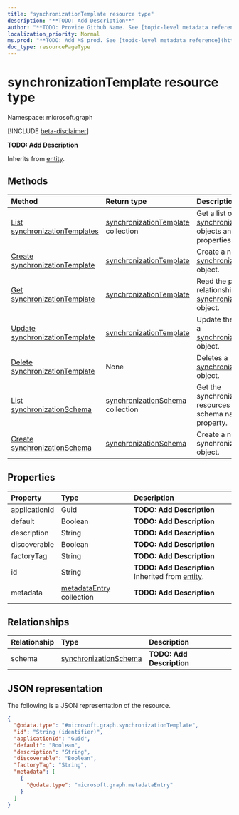 ```yaml
---
title: "synchronizationTemplate resource type"
description: "**TODO: Add Description**"
author: "**TODO: Provide Github Name. See [topic-level metadata reference](https://msgo.azurewebsites.net/add/document/guidelines/metadata.html#topic-level-metadata)**"
localization_priority: Normal
ms.prod: "**TODO: Add MS prod. See [topic-level metadata reference](https://msgo.azurewebsites.net/add/document/guidelines/metadata.html#topic-level-metadata)**"
doc_type: resourcePageType
---
```


# synchronizationTemplate resource type

Namespace: microsoft.graph

[!INCLUDE [beta-disclaimer](../../includes/beta-disclaimer.md)]

**TODO: Add Description**


Inherits from [entity](../resources/entity.md).

## Methods
|Method|Return type|Description|
|:---|:---|:---|
|[List synchronizationTemplates](../api/synchronizationtemplate-list.md)|[synchronizationTemplate](../resources/synchronizationtemplate.md) collection|Get a list of the [synchronizationTemplate](../resources/synchronizationtemplate.md) objects and their properties.|
|[Create synchronizationTemplate](../api/synchronizationtemplate-create.md)|[synchronizationTemplate](../resources/synchronizationtemplate.md)|Create a new [synchronizationTemplate](../resources/synchronizationtemplate.md) object.|
|[Get synchronizationTemplate](../api/synchronizationtemplate-get.md)|[synchronizationTemplate](../resources/synchronizationtemplate.md)|Read the properties and relationships of a [synchronizationTemplate](../resources/synchronizationtemplate.md) object.|
|[Update synchronizationTemplate](../api/synchronizationtemplate-update.md)|[synchronizationTemplate](../resources/synchronizationtemplate.md)|Update the properties of a [synchronizationTemplate](../resources/synchronizationtemplate.md) object.|
|[Delete synchronizationTemplate](../api/synchronizationtemplate-delete.md)|None|Deletes a [synchronizationTemplate](../resources/synchronizationtemplate.md) object.|
|[List synchronizationSchema](../api/synchronizationtemplate-list-schema.md)|[synchronizationSchema](../resources/synchronizationschema.md) collection|Get the synchronizationSchema resources from the schema navigation property.|
|[Create synchronizationSchema](../api/synchronizationtemplate-post-schema.md)|[synchronizationSchema](../resources/synchronizationschema.md)|Create a new synchronizationSchema object.|

## Properties
|Property|Type|Description|
|:---|:---|:---|
|applicationId|Guid|**TODO: Add Description**|
|default|Boolean|**TODO: Add Description**|
|description|String|**TODO: Add Description**|
|discoverable|Boolean|**TODO: Add Description**|
|factoryTag|String|**TODO: Add Description**|
|id|String|**TODO: Add Description** Inherited from [entity](../resources/entity.md).|
|metadata|[metadataEntry](../resources/metadataentry.md) collection|**TODO: Add Description**|

## Relationships
|Relationship|Type|Description|
|:---|:---|:---|
|schema|[synchronizationSchema](../resources/synchronizationschema.md)|**TODO: Add Description**|

## JSON representation
The following is a JSON representation of the resource.
<!-- {
  "blockType": "resource",
  "keyProperty": "id",
  "@odata.type": "microsoft.graph.synchronizationTemplate",
  "baseType": "microsoft.graph.entity",
  "openType": false
}
-->
``` json
{
  "@odata.type": "#microsoft.graph.synchronizationTemplate",
  "id": "String (identifier)",
  "applicationId": "Guid",
  "default": "Boolean",
  "description": "String",
  "discoverable": "Boolean",
  "factoryTag": "String",
  "metadata": [
    {
      "@odata.type": "microsoft.graph.metadataEntry"
    }
  ]
}
```

